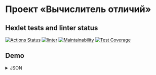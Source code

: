 # Проект «Вычислитель отличий»

## Hexlet tests and linter status

[![Actions Status](https://github.com/kirill-chertkov/python-project-lvl2/workflows/hexlet-check/badge.svg)](https://github.com/kirill-chertkov/python-project-lvl2/actions)
[![linter](https://github.com/kirill-chertkov/python-project-lvl2/actions/workflows/linter.yml/badge.svg)](https://github.com/kirill-chertkov/python-project-lvl2/actions/workflows/linter.yml)
[![Maintainability](https://api.codeclimate.com/v1/badges/7f1df4a8037f26842c32/maintainability)](https://codeclimate.com/github/kirill-chertkov/python-project-lvl2/maintainability)
[![Test Coverage](https://api.codeclimate.com/v1/badges/7f1df4a8037f26842c32/test_coverage)](https://codeclimate.com/github/kirill-chertkov/python-project-lvl2/test_coverage)

## Demo

<details>
  <summary>JSON</summary>
  
  [![asciicast](https://asciinema.org/a/HyJQzbVGsZsyePCwt30b1McMf.svg)](https://asciinema.org/a/HyJQzbVGsZsyePCwt30b1McMf)
</details>
